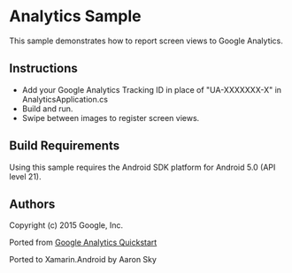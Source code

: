 Analytics Sample
=================

This sample demonstrates how to report screen views to Google Analytics.

Instructions
------------

* Add your Google Analytics Tracking ID in place of "UA-XXXXXXX-X" in AnalyticsApplication.cs
* Build and run.
* Swipe between images to register screen views.


Build Requirements
------------------
Using this sample requires the Android SDK platform for Android 5.0 (API level 21).


Authors
-------
Copyright (c) 2015 Google, Inc.

Ported from [Google Analytics Quickstart](https://github.com/googlesamples/google-services/tree/master/android/analytics)

Ported to Xamarin.Android by Aaron Sky